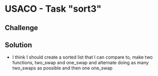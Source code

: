# USACO - Task "sort3"

## Challenge

## Solution
- I think I should create a sorted list that I can compare to,  make two functions, two_swap and one_swap and alternate doing as many two_swaps as possible and then one one_swap